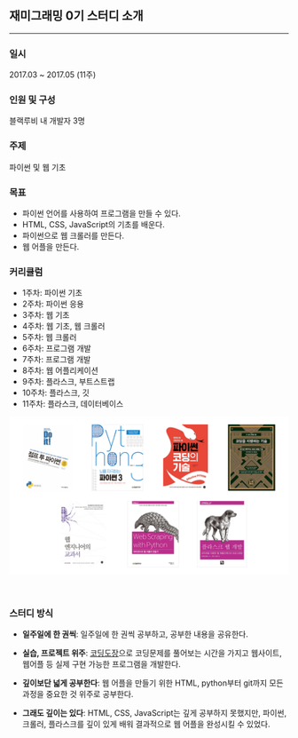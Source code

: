 ## 재미그래밍 0기 스터디 소개

- - -

### 일시

2017.03 ~ 2017.05 (11주)

### 인원 및 구성

블랙루비 내 개발자 3명

### 주제

파이썬 및 웹 기초

### 목표

- 파이썬 언어를 사용하여 프로그램을 만들 수 있다.
- HTML, CSS, JavaScript의 기초를 배운다.
- 파이썬으로 웹 크롤러를 만든다.
- 웹 어플을 만든다.

### 커리큘럼

- 1주차: 파이썬 기초
- 2주차: 파이썬 응용
- 3주차: 웹 기초
- 4주차: 웹 기초, 웹 크롤러
- 5주차: 웹 크롤러
- 6주차: 프로그램 개발
- 7주차: 프로그램 개발
- 8주차: 웹 어플리케이션
- 9주차: 플라스크, 부트스트랩
- 10주차: 플라스크, 깃
- 11주차: 플라스크, 데이터베이스

![books](/assets/books.PNG)

<br>

### 스터디 방식

- __일주일에 한 권씩__: 일주일에 한 권씩 공부하고, 공부한 내용을 공유한다.

- __실습, 프로젝트 위주__: [코딩도장](http://codingdojang.com/)으로 코딩문제를 풀어보는 시간을 가지고 웹사이트, 웹어플 등 실제 구현 가능한 프로그램을 개발한다.

- __깊이보단 넓게 공부한다__: 웹 어플을 만들기 위한 HTML, python부터 git까지 모든 과정을 중요한 것 위주로 공부한다.

- __그래도 깊이는 있다__: HTML, CSS, JavaScript는 깊게 공부하지 못했지만, 파이썬, 크롤러, 플라스크를 깊이 있게 배워 결과적으로 웹 어플을 완성시킬 수 있었다.
